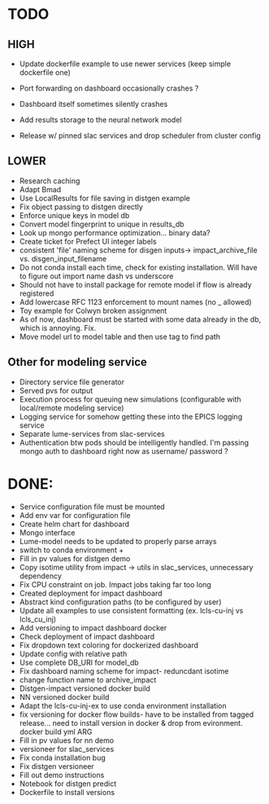 # TODO

## HIGH

- Update dockerfile example to use newer services (keep simple dockerfile one)
- Port forwarding on dashboard occasionally crashes ?
- Dashboard itself sometimes silently crashes

- Add results storage to the neural network model
- Release w/ pinned slac services and drop scheduler from cluster config


## LOWER
- Research caching
- Adapt Bmad
- Use LocalResults for file saving in distgen example
- Fix object passing to distgen directly
- Enforce unique keys in model db
- Convert model fingerprint to unique in results_db
- Look up mongo performance optimization... binary data?
- Create ticket for Prefect UI integer labels
- consistent 'file' naming scheme for disgen inputs-> impact_archive_file vs. disgen_input_filename
- Do not conda install each time, check for existing installation. Will have to figure out import name dash vs underscore
- Should not have to install package for remote model if flow is already registered
- Add lowercase RFC 1123 enforcement to mount names (no _ allowed)
- Toy example for Colwyn broken assignment
- As of now, dashboard must be started with some data already in the db, which is annoying. Fix.
- Move model url to model table and then use tag to find path

## Other for modeling service
- Directory service file generator
- Served pvs for output
- Execution process for queuing new simulations (configurable with local/remote modeling service)
- Logging service for somehow getting these into the EPICS logging service 
- Separate lume-services from slac-services
- Authentication btw pods should be intelligently handled. I'm passing mongo auth to dashboard right now as username/ password ?

# DONE:
- Service configuration file must be mounted 
- Add env var for configuration file 
- Create helm chart for dashboard 
- Mongo interface 
- Lume-model needs to be updated to properly parse arrays 
- switch to conda environment +
- Fill in pv values for distgen demo
- Copy isotime utility from impact -> utils in slac_services, unnecessary dependency
- Fix CPU constraint on job. Impact jobs taking far too long
- Created deployment for impact dashboard
- Abstract kind configuration paths (to be configured by user)
- Update all examples to use consistent formatting (ex. lcls-cu-inj vs lcls_cu_inj)
- Add versioning to impact dashboard docker
- Check deployment of impact dashboard
- Fix dropdown text coloring for dockerized dashboard
- Update config with relative path
- Use complete DB_URI for model_db
- Fix dashboard naming scheme for impact- reduncdant isotime
- change function name to archive_impact
- Distgen-impact versioned docker build
- NN versioned docker build
- Adapt the lcls-cu-inj-ex to use conda environment installation
- fix versioning for docker flow builds- have to be installed from tagged release... need to install version in docker & drop from evironment. docker build yml ARG
- Fill in pv values for nn demo
- versioneer for slac_services 
- Fix conda installation bug 
- Fix distgen versioneer
- Fill out demo instructions
- Notebook for distgen predict
- Dockerfile to install versions

